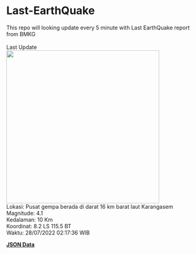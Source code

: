 # Last-EarthQuake
This repo will looking update every 5 minute with Last EarthQuake report from BMKG
<br>
<br>
Last Update
<br>
<img src="https://ews.bmkg.go.id/TEWS/data/20220728021736.mmi.jpg" width="400"/>
<br>
Lokasi: Pusat gempa berada di darat 16 km barat laut Karangasem <br>
Magnitude: 4.1 <br>
Kedalaman: 10 Km <br>
Koordinat: 8.2 LS 115.5 BT <br>
Waktu: 28/07/2022 02:17:36 WIB <br>

<a href="./data/data.json">**JSON Data**</a>
